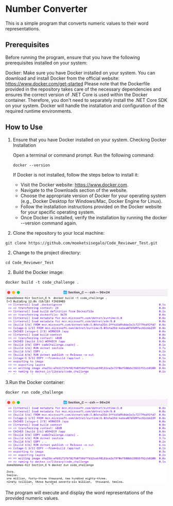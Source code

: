 # Number Converter

This is a simple program that converts numeric values to their word representations.

## Prerequisites

Before running the program, ensure that you have the following prerequisites installed on your system:

Docker: Make sure you have Docker installed on your system. You can download and install Docker from the official website: https://www.docker.com/get-started
Please note that the Dockerfile provided in the repository takes care of the necessary dependencies and ensures the correct version of .NET Core is used within the Docker container. Therefore, you don't need to separately install the .NET Core SDK on your system. Docker will handle the installation and configuration of the required runtime environments.

## How to Use



1. Ensure that you have Docker installed on your system.
   Checking Docker Installation

   Open a terminal or command prompt.
   Run the following command:
   ```
   docker --version

   ```
   If Docker is not installed, follow the steps below to install it:

   * Visit the Docker website: https://www.docker.com.
   * Navigate to the Downloads section of the website.
   * Choose the appropriate version of Docker for your operating system (e.g., Docker Desktop for Windows/Mac, Docker Engine for Linux).
   * Follow the installation instructions provided on the Docker website for your specific operating system.
   * Once Docker is installed, verify the installation by running the docker --version command again.

2. Clone the repository to your local machine:
```
git clone https://github.com/moeketsisegalo/Code_Reviewer_Test.git
```
2. Change to the project directory:
```
cd Code_Reviewer_Test
```
2. Build the Docker image:
```
docker build -t code_challenge .
```

![Build App](https://raw.githubusercontent.com/moeketsisegalo/Code_Reviewer_Test/main/Section_C/screenshots/build_app.png)


3.Run the Docker container:
```
docker run code_challenge
```
![Build App](https://raw.githubusercontent.com/moeketsisegalo/Code_Reviewer_Test/main/Section_C/screenshots/run_app.png)

The program will execute and display the word representations of the provided numeric values.
